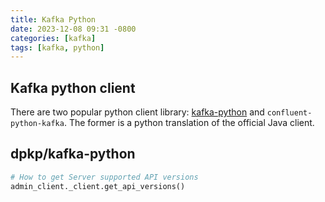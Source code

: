 ```yaml
---
title: Kafka Python
date: 2023-12-08 09:31 -0800
categories: [kafka]
tags: [kafka, python]
---
```


## Kafka python client

There are two popular python client library:
[kafka-python](https://github.com/dpkp/kafka-python) and
`confluent-python-kafka`. The former is a python translation of the official
Java client.

## dpkp/kafka-python

```python
# How to get Server supported API versions
admin_client._client.get_api_versions()


```
